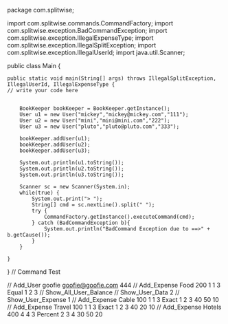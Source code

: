 package com.splitwise;

import com.splitwise.commands.CommandFactory;
import com.splitwise.exception.BadCommandException;
import com.splitwise.exception.IllegalExpenseType;
import com.splitwise.exception.IllegalSplitException;
import com.splitwise.exception.IllegalUserId;
import java.util.Scanner;

public class Main {

    public static void main(String[] args) throws IllegalSplitException, IllegalUserId, IllegalExpenseType {
	// write your code here


        BookKeeper bookKeeper = BookKeeper.getInstance();
        User u1 = new User("mickey","mickey@mickey.com","111");
        User u2 = new User("mini","mini@mini.com","222");
        User u3 = new User("pluto","pluto@pluto.com","333");

        bookKeeper.addUser(u1);
        bookKeeper.addUser(u2);
        bookKeeper.addUser(u3);

        System.out.println(u1.toString());
        System.out.println(u2.toString());
        System.out.println(u3.toString());

        Scanner sc = new Scanner(System.in);
        while(true) {
            System.out.print("> ");
            String[] cmd = sc.nextLine().split(" ");
            try {
                CommandFactory.getInstance().executeCommand(cmd);
            } catch (BadCommandException b){
                System.out.println("BadCommand Exception due to ==>" + b.getCause());
            }
        }

    }

}
// Command Test

// Add_User goofie goofie@goofie.com 444
// Add_Expense Food 200 1 1 3 Equal 1 2 3
// Show_All_User_Balance
// Show_User_Data 2
// Show_User_Expense 1
// Add_Expense Cable 100 1 1 3 Exact 1 2 3 40 50 10
// Add_Expense Travel 100 1 1 3 Exact 1 2 3 40 20 10
// Add_Expense Hotels 400 4 4 3 Percent 2 3 4 30 50 20
